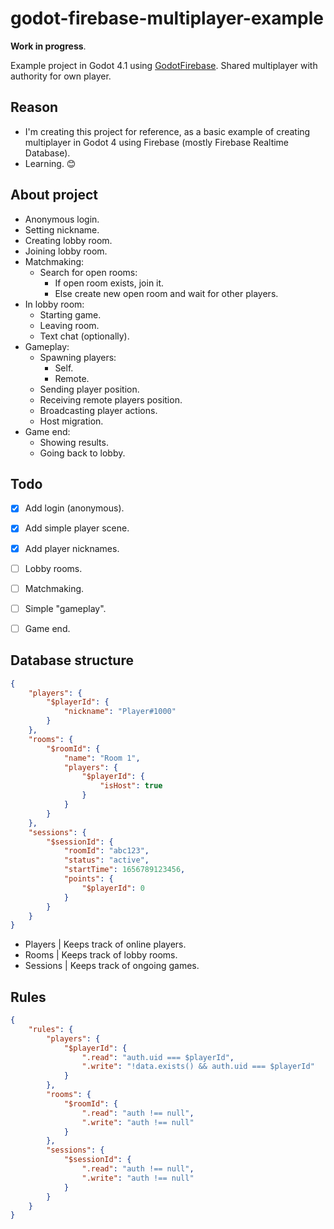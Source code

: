 # godot-firebase-multiplayer-example

**Work in progress**.

Example project in Godot 4.1 using [GodotFirebase](https://github.com/GodotNuts/GodotFirebase).
Shared multiplayer with authority for own player.

## Reason

- I'm creating this project for reference, as a basic example of creating multiplayer in Godot 4 using Firebase (mostly Firebase Realtime Database).
- Learning. 😊



## About project

- Anonymous login.
- Setting nickname.
- Creating lobby room.
- Joining lobby room.
- Matchmaking:
    - Search for open rooms:
        - If open room exists, join it.
        - Else create new open room and wait for other players.
- In lobby room:
    - Starting game.
    - Leaving room.
    - Text chat (optionally).
- Gameplay:
    - Spawning players:
        - Self.
        - Remote.
    - Sending player position.
    - Receiving remote players position.
    - Broadcasting player actions.
    - Host migration.
- Game end:
    - Showing results.
    - Going back to lobby.


## Todo

- [x] Add login (anonymous).
- [x] Add simple player scene.
- [x] Add player nicknames.
- [ ] Lobby rooms.
- [ ] Matchmaking.
- [ ] Simple "gameplay".
- [ ] Game end.


## Database structure

```json
{
    "players": {
        "$playerId": {
            "nickname": "Player#1000"
        }
    },
    "rooms": {
        "$roomId": {
            "name": "Room 1",
            "players": {
                "$playerId": {
                    "isHost": true
                }
            }
        }
    },
    "sessions": {
        "$sessionId": {
            "roomId": "abc123",
            "status": "active",
            "startTime": 1656789123456,
            "points": {
                "$playerId": 0
            }
        }
    }
}
```

- Players | Keeps track of online players.
- Rooms | Keeps track of lobby rooms.
- Sessions | Keeps track of ongoing games.


## Rules

```json
{
    "rules": {
        "players": {
            "$playerId": {
                ".read": "auth.uid === $playerId",
                ".write": "!data.exists() && auth.uid === $playerId"
            }
        },
        "rooms": {
            "$roomId": {
                ".read": "auth !== null",
                ".write": "auth !== null"
            }
        },
        "sessions": {
            "$sessionId": {
                ".read": "auth !== null",
                ".write": "auth !== null"
            }
        }
    }
}
```